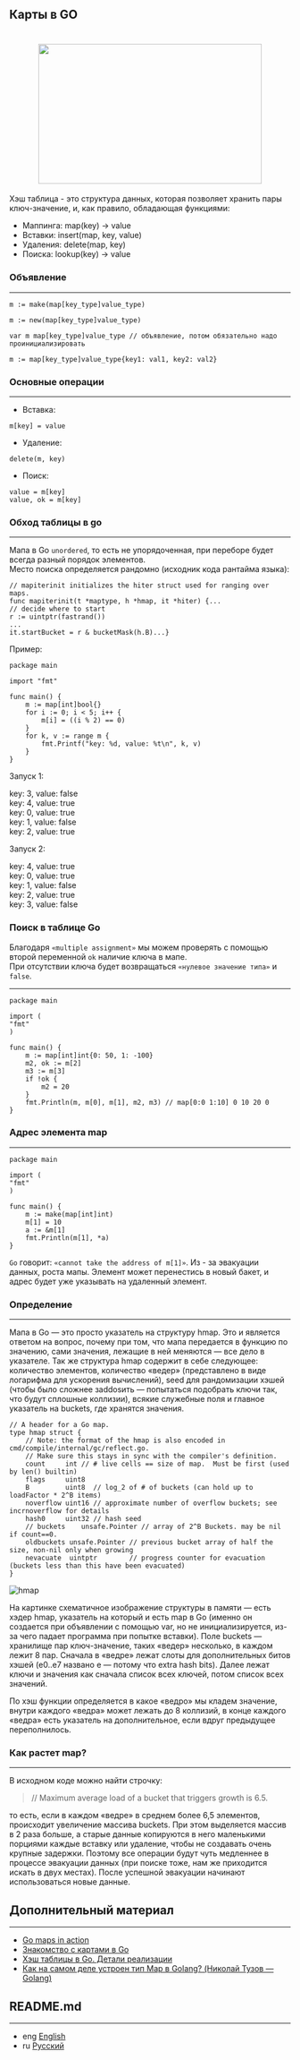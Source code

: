 ## Карты в GO

<h1 align="center"><img class="goldT" src="../../img/map.svg" width="400" height="250"></h1>

Хэш таблица - это структура данных, которая позволяет хранить пары ключ-значение, и, как правило, обладающая функциями:

- Маппинга: map(key) → value
- Вставки: insert(map, key, value)
- Удаления: delete(map, key)
- Поиска: lookup(key) → value

### Объявление
***
```golang
m := make(map[key_type]value_type)
```
```golang
m := new(map[key_type]value_type)
```
```golang
var m map[key_type]value_type // объявление, потом обязательно надо проинициализировать
```
```golang
m := map[key_type]value_type{key1: val1, key2: val2}
```

### Основные операции
***
- Вставка:
```golang
m[key] = value
```
- Удаление:
```golang
delete(m, key)
```
- Поиск:
```golang
value = m[key]
value, ok = m[key]
```

### Обход таблицы в go
***
Мапа в Go `unordered`, то есть не упорядоченная, при переборе будет всегда разный порядок элементов.  
Место поиска определяется рандомно (исходник кода рантайма языка):
```golang
// mapiterinit initializes the hiter struct used for ranging over maps.
func mapiterinit(t *maptype, h *hmap, it *hiter) {...
// decide where to start
r := uintptr(fastrand())
...
it.startBucket = r & bucketMask(h.B)...}
```
Пример:
```golang
package main

import "fmt"

func main() {
    m := map[int]bool{}
    for i := 0; i < 5; i++ {
        m[i] = ((i % 2) == 0)
    }
    for k, v := range m {
        fmt.Printf("key: %d, value: %t\n", k, v)
    }
}
```
Запуск 1:

key: 3, value: false  
key: 4, value: true  
key: 0, value: true  
key: 1, value: false  
key: 2, value: true  

Запуск 2:

key: 4, value: true  
key: 0, value: true  
key: 1, value: false  
key: 2, value: true  
key: 3, value: false  

### Поиск в таблице Go
Благодаря `«multiple assignment»` мы можем проверять с помощью второй переменной `ok` наличие ключа в мапе.  
При отсутствии ключа будет возвращаться `«нулевое значение типа»` и `false`.
***
```golang
package main

import (
"fmt"
)

func main() {
    m := map[int]int{0: 50, 1: -100}
    m2, ok := m[2]
	m3 := m[3]
    if !ok {
        m2 = 20
    }
    fmt.Println(m, m[0], m[1], m2, m3) // map[0:0 1:10] 0 10 20 0
}
```

### Адрес элемента map
***
```golang
package main

import (
"fmt"
)

func main() {
    m := make(map[int]int)
    m[1] = 10
    a := &m[1]
    fmt.Println(m[1], *a)
}
```
`Go` говорит: `«cannot take the address of m[1]»`. Из - за эвакуации данных, роста мапы. Элемент может перенестись в новый бакет, и адрес будет
уже указывать на удаленный элемент.

### Определение
***
Мапа в Go — это просто указатель на структуру hmap. Это и является ответом на вопрос, почему при том, что мапа передается в функцию по
значению, сами значения, лежащие в ней меняются — все дело в указателе. Так же структура hmap содержит в себе следующее: количество
элементов, количество «ведер» (представлено в виде логарифма для ускорения вычислений), seed для рандомизации хэшей (чтобы было сложнее
заddosить — попытаться подобрать ключи так, что будут сплошные коллизии), всякие служебные поля и главное указатель на buckets,
где хранятся значения.
```golang
// A header for a Go map.
type hmap struct {
    // Note: the format of the hmap is also encoded in cmd/compile/internal/gc/reflect.go.
    // Make sure this stays in sync with the compiler's definition.
    count     int // # live cells == size of map.  Must be first (used by len() builtin)
    flags     uint8
    B         uint8  // log_2 of # of buckets (can hold up to loadFactor * 2^B items)
    noverflow uint16 // approximate number of overflow buckets; see incrnoverflow for details
    hash0     uint32 // hash seed
    // buckets    unsafe.Pointer // array of 2^B Buckets. may be nil if count==0.
    oldbuckets unsafe.Pointer // previous bucket array of half the size, non-nil only when growing
    nevacuate  uintptr        // progress counter for evacuation (buckets less than this have been evacuated)
}
```
![hmap](../../img/hmap.png)

На картинке схематичное изображение структуры в памяти — есть хэдер hmap, указатель на который и есть map в Go
(именно он создается при объявлении с помощью var, но не инициализируется, из-за чего падает программа при попытке
вставки). Поле buckets — хранилище пар ключ-значение, таких «ведер» несколько, в каждом лежит 8 пар.
Сначала в «ведре» лежат слоты для дополнительных битов хэшей (e0..e7 названо e — потому что extra hash bits).
Далее лежат ключи и значения как сначала список всех ключей, потом список всех значений.

По хэш функции определяется в какое «ведро» мы кладем значение, внутри каждого «ведра» может лежать до 8 коллизий, в конце каждого «ведра» есть указатель на дополнительное, если вдруг предыдущее переполнилось.

### Как растет map?
***
В исходном коде можно найти строчку:

> // Maximum average load of a bucket that triggers growth is 6.5.

то есть, если в каждом «ведре» в среднем более 6,5 элементов, происходит увеличение массива buckets.
При этом выделяется массив в 2 раза больше, а старые данные копируются в него маленькими порциями каждые вставку
или удаление, чтобы не создавать очень крупные задержки. Поэтому все операции будут чуть медленнее в процессе
эвакуации данных (при поиске тоже, нам же приходится искать в двух местах). После успешной эвакуации начинают
использоваться новые данные.

## Дополнительный материал
***
- [Go maps in action](https://go.dev/blog/maps)
- [Знакомство с картами в Go](https://www.digitalocean.com/community/tutorials/understanding-maps-in-go-ru)
- [Хэш таблицы в Go. Детали реализации](https://habr.com/ru/articles/457728/)
- [Как на самом деле устроен тип Map в Golang? (Николай Тузов — Golang)](https://www.youtube.com/watch?v=P_SXTUiA-9Y&ab_channel=%D0%9D%D0%B8%D0%BA%D0%BE%D0%BB%D0%B0%D0%B9%D0%A2%D1%83%D0%B7%D0%BE%D0%B2%E2%80%94Golang)

## README.md
***

- eng [English](https://github.com/lumorow/golang-interview-preparation/blob/main/Basic/map/README.md)
- ru [Русский](https://github.com/lumorow/golang-interview-preparation/blob/main/Basic/map/README.ru.md)